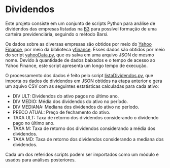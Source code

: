 # Dividendos

Este projeto consiste em um conjunto de scripts Python para análise de dividendos das empresas listadas na [B3](https://www.b3.com.br/) para possível formação de uma carteira previdenciária, seguindo o método Barsi.

Os dados sobre as diversas empresas são obtidos por meio do [Yahoo Finance](https://finance.yahoo.com/), por meio da biblioteca [yfinance](https://pypi.org/project/yfinance/). Esses dados são obtidos por meio do script [yahooData.py](https://github.com/alcindogandhi/dividendos/blob/main/src/yahooData.py), que os salva em uma arquivo JSON de mesmo nome. Devido à quantidade de dados baixados e o tempo de acesso ao Yahoo Finance, este script apresenta um longo tempo de execução.

O processamento dos dados é feito pelo script [listaDividendos.py](https://github.com/alcindogandhi/dividendos/blob/main/src/listaDividendos.py), que importa os dados de dividendos em JSON obtidos na etapa anterior e gera um aquivo CSV com as seguintes estatísticas calculadas para cada ativo:

* DIV ULT: Dividendos do ativo pagos no último ano.
* DIV MEDIO: Média dos dividendos do ativo no período.
* DIV MEDIANA: Mediana dos dividendos do ativo no período.
* PRECO ATUAL: Preço de fechamento do ativo.
* TAXA ULT: Taxa de retorno dos dividendos considerando o dividendo pago no último ano.
* TAXA M: Taxa de retorno dos dividendos considerando a média dos dividendos.
* TAXA MD: Taxa de retorno dos dividendos considerando a mediana dos dividendos.

Cada um dos referidos scripts podem ser importados como um módulo e usados para análises posteriores.

